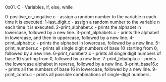 0x01. C - Variables, if, else, while

0-positive_or_negative.c - assign a random number to the variable n each time it is executed.
1-last_digit.c - assign a random number to the variable n each time it is executed.
2-print_alphabet.c - prints the alphabet in lowercase, followed by a new line.
3-print_alphabets.c - prints the alphabet in lowercase, and then in uppercase, followed by a new line.
4-print_alphabt.c - prints the alphabet in lowercase, followed by a new line.
5-print_numbers.c - prints all single digit numbers of base 10 starting from 0, followed by a new line.
6-print_numberz.c - prints all single digit numbers of base 10 starting from 0, followed by a new line.
7-print_tebahpla.c - prints the lowercase alphabet in reverse, followed by a new line.
8-print_base16.c - prints all the numbers of base 16 in lowercase, followed by a new line.
9-print_comb.c - prints all possible combinations of single-digit numbers.
